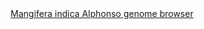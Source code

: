 <div id="Mangifera_indica_Alphonso_genome_browser" align="center">
  <a href="https://ink-blot.github.io/?sessionURL=blob:zZVrb7M2FID_yuRPm0QIEAiQb0mbhFyaGw2kefUqcsCAE7ApNuRS9b_PzZp3mlat7bRLJYTAHHPO8fMYnkCFCoYpAS2gyaohG0ACLKEHF2Z5iiYwQwy0IpgyJIECRahAJECg9QQiyDhcLsZiYsJ5zlr1egijWowIzXDAZNaQYV5jtOQJEqE1TYYZPFMCD0wOaCaCOazDNE8oYbQOgwAxVlPqOSLx5gDF6fpsc3kl2mRlyvEl60YUIQoL5QiKajEJ0fGdQj6SOTadxv5Oy9fGcU6srrrkDycX0t62c_YCfzc9jB9vFuFsNRr2I4bvK3Srp3Y7wU1lkDmTuCzy.tH34HipBw7UlIWq0FNjNMoLnNpNZ3yifnvWrGb9h.S0vXEKLy69HtkjF.nWfD4iaJcg0RAGzxJIaVCKZQdBUqhmy5AUS5d0w669XBmSbdii7YJi0Pr2XQK8gMFeRH97AvyUCzaAocfygkkCtAhRAVo1W1FM1bY1Qzd1xbbVZ.kJlEX6D8PLIBE08AaFmG9CymVGCy44xVHUkOOzqCfC6YWdSPx.8BciO2hOZs29QaOO6_YfC19ZeHgYGjdVz5qfB.3YqXKLh.ueZo6jVXibTnUXaaW.25Mq67abSOZbLDr6cOsRLTLIRejLkLh_JQsJoRzyl_0qgQThOBExpiKBgKZUcAZFvP1ZkX4Sh2oov4igCjO8xSnmJ1.kpAfQamhGU1d_qNH4d1T4sXvdxcLSLNW2Ght1I_Bz8QkJN4zkTBbdyFUQ_cmMT8_9QqL0lIXbfUDBIOKFMtytQ6ZNV.1JjwzGZDIfnIdWRVV7WoSaO646pz2zzLvJIorX3nl071P6R1E.v4pXb8TI79pUsMCQ8Dd1UE3b1P5CoFdN9P9Fkxew6d8W5a3ZX0iVauqS4lD2b33vzql6A7s5H8388dEzU8WxTnf.SiNelU2rNYzaUVLu6dLfUgfrxJ9E2O1.SpU3V_Lzsqi60jTft8X4D22RtzD7gBavYV.I_3mFe12zE4wbVXvXsWasP872w.geu3bed7eBNTt4a7OCS0MJHR.OVG7hUdS_PZiaVeXmUXT0Hv_r2lxB_3Z7_ZmkOCYZuqB.5dZ8_v78Kw--">Mangifera indica Alphonso genome browser</a>
</div>
